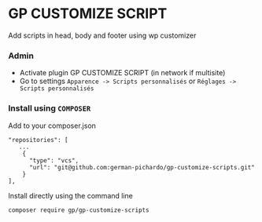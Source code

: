 # GP CUSTOMIZE SCRIPT
Add scripts in head, body and footer using wp customizer

### Admin
* Activate plugin GP CUSTOMIZE SCRIPT (in network if multisite)
* Go to settings `Apparence -> Scripts personnalisés` 
or `Réglages -> Scripts personnalisés`

### Install using **`COMPOSER`**
Add to your composer.json
```
"repositories": [
   ...
    {
      "type": "vcs",
      "url": "git@github.com:german-pichardo/gp-customize-scripts.git"
    }
],
```

Install directly using the command line
```bash
composer require gp/gp-customize-scripts
```
